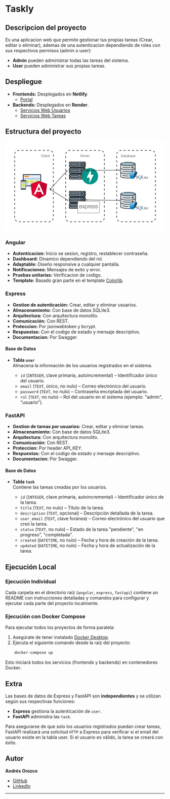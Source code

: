 # Taskly

## Descripcion del proyecto

Es una aplicacion web que permite gestionar tus propias tareas (Crear, editar o eliminar), ademas de una autenticacion dependiendo de roles con sus respectivos permisos (admin o user):

- **Admin** pueden administrar todas las tareas del sistema.
- **User** pueden administrar sus propias tareas.

## Despliegue

- **Frontends:** Desplegados en **Netlify**.
  - [Portal](https://luminous-starship-eb26e8.netlify.app/)
- **Backends:** Desplegados en **Render**.
  - [Servicios Web Usuarios](https://taskly-euyg.onrender.com/api-docs)
  - [Servicios Web Tareas](https://taskly-1-t7vy.onrender.com/docs)

## Estructura del proyecto

![Arquitectura de Taskly](./architecture_taskly.jpg)

### **Angular**

- **Autenticacion:** Inicio se sesion, registro, restablecer contraseña.
- **Dashboard:** Dinamico dependiendo del rol.
- **Adaptable:** Diseño responsive a cualquier pantalla.
- **Notificaciones:** Mensajes de exito y error.
- **Pruebas unitarias:** Verificacion de codigo.
- **Template:** Basado gran parte en el template [Colorlib](https://colorlib.com/polygon/adminator/index.html).

### **Express**

- **Gestion de autenticación:** Crear, editar y eliminar usuarios.
- **Almacenamiento:** Con base de datos SQLite3.
- **Arquitectura:** Con arquitectura monolito.
- **Comunicación:** Con REST.
- **Proteccion:** Por jsonwebtoken y bcrypt.
- **Respuestas:** Con el codigo de estado y mensaje descriptivo.
- **Documentacion:** Por Swagger.

#### Base de Datos

- **Tabla `user`**  
  Almacena la información de los usuarios registrados en el sistema.

  - `id` (`INTEGER`, clave primaria, autoincremental) – Identificador único del usuario.
  - `email` (`TEXT`, único, no nulo) – Correo electrónico del usuario.
  - `password` (`TEXT`, no nulo) – Contraseña encriptada del usuario.
  - `rol` (`TEXT`, no nulo) – Rol del usuario en el sistema (ejemplo: "admin", "usuario").

### **FastAPI**

- **Gestion de tareas por usuarios:** Crear, editar y eliminar tareas.
- **Almacenamiento:** Con base de datos SQLite3.
- **Arquitectura:** Con arquitectura monolito.
- **Comunicación:** Con REST.
- **Proteccion:** Por header API_KEY.
- **Respuestas:** Con el codigo de estado y mensaje descriptivo.
- **Documentacion:** Por Swagger.

#### Base de Datos

- **Tabla `task`**  
  Contiene las tareas creadas por los usuarios.

  - `id` (`INTEGER`, clave primaria, autoincremental) – Identificador único de la tarea.
  - `title` (`TEXT`, no nulo) – Título de la tarea.
  - `description` (`TEXT`, opcional) – Descripción detallada de la tarea.
  - `user_email` (`TEXT`, clave foránea) – Correo electrónico del usuario que creó la tarea.
  - `status` (`TEXT`, no nulo) – Estado de la tarea "pendiente", "en progreso", "completada".
  - `created` (`DATETIME`, no nulo) – Fecha y hora de creación de la tarea.
  - `updated` (`DATETIME`, no nulo) – Fecha y hora de actualización de la tarea.

## Ejecución Local

### Ejecución Individual

Cada carpeta en el directorio raíz (`angular`, `express`, `fastapi`) contiene un README con instrucciones detalladas y comandos para configurar y ejecutar cada parte del proyecto localmente.

### Ejecución con Docker Compose

Para ejecutar todos los proyectos de forma paralela:
1. Asegúrate de tener instalado [Docker Desktop](https://www.docker.com/products/docker-desktop/).
2. Ejecuta el siguiente comando desde la raíz del proyecto:

```bash
    docker-compose up
```

Esto iniciará todos los servicios (frontends y backends) en contenedores Docker.

## Extra

Las bases de datos de Express y FastAPI son **independientes** y se utilizan según sus respectivas funciones:

- **Express** gestiona la autenticación de `user`.
- **FastAPI** administra las `task`.

Para asegurarse de que solo los usuarios registrados puedan crear tareas, FastAPI realizará una solicitud `HTTP` a Express para verificar si el email del usuario existe en la tabla user. Si el usuario es válido, la tarea se creará con éxito.

## Autor

**Andrés Orozco**

- [GitHub](https://github.com/AndresOrozcoDev)
- [LinkedIn](https://www.linkedin.com/in/andresorozcodev/)

---